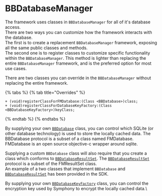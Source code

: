 # BBDatabaseManager

The framework uses classes in `BBDatabaseManager` for all of it's database access.\
There are two ways you can customize how the framework interacts with the database.\
The first is to create a replacement `BBDatabaseManager` framework, exposing all the same public classes and methods.\
The second one is to register classes to customize specific functionality within the `BBDatabaseManager`. This method is lighter than replacing the entire `BBDatabaseManager` framework, and is the preferred option for most use cases.

There are two classes you can override in the `BBDatabaseManager` without replacing the entire framework.

{% tabs %}
{% tab title="Overrides" %}
```
+ (void)registerClassForFMDatabase:(Class <BBDatabase>)class;
+ (void)registerClassForDatabaseKeyFactory:(Class <BBDatabaseKeyFactory>)keyClass;
```
{% endtab %}
{% endtabs %}

By supplying your own [`BBDatabase`](bbdatabase.md) class, you can control which SQLite (or other database technology) is used to store the locally cached data. The BBDatabase protocol is a subset of a class named FMDatabase. FMDatabase is an open source objective-c wrapper around sqlite.

Supplying a custom `BBDatabase` class will also require that you create a class which conforms to [`BBDatabaseResultSet`](bbdatabaseresultset.md). The [`BBDatabaseResultSet`](bbdatabaseresultset.md) protocol is a subset of the FMResultSet class.\
An example of a two classes that implement `BBDatabase` and [`BBDatabaseResultSet`](bbdatabaseresultset.md) has been provided in the SDK.

By supplying your own [`BBDatabaseKeyFactory`](bbdatabasekeyfactory.md) class, you can control the encryption key used by Symphony to encrypt the locally cached data.\
